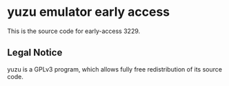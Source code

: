 yuzu emulator early access
=============

This is the source code for early-access 3229.

## Legal Notice

yuzu is a GPLv3 program, which allows fully free redistribution of its source code.
